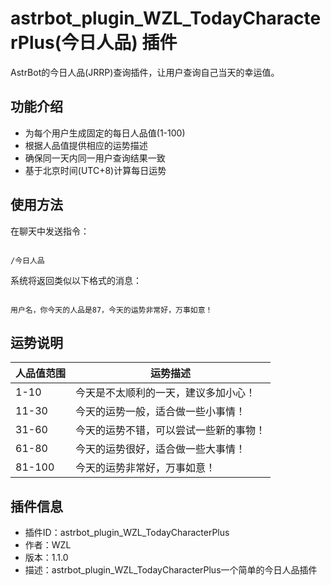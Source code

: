 # astrbot_plugin_WZL_TodayCharacterPlus(今日人品) 插件

AstrBot的今日人品(JRRP)查询插件，让用户查询自己当天的幸运值。

## 功能介绍

- 为每个用户生成固定的每日人品值(1-100)
- 根据人品值提供相应的运势描述
- 确保同一天内同一用户查询结果一致
- 基于北京时间(UTC+8)计算每日运势

## 使用方法

在聊天中发送指令：
```

/今日人品

```

系统将返回类似以下格式的消息：
```

用户名，你今天的人品是87，今天的运势非常好，万事如意！

```

## 运势说明

| 人品值范围 | 运势描述 |
|----------|---------|
| 1-10 | 今天是不太顺利的一天，建议多加小心！ |
| 11-30 | 今天的运势一般，适合做一些小事情！ |
| 31-60 | 今天的运势不错，可以尝试一些新的事物！ |
| 61-80 | 今天的运势很好，适合做一些大事情！ |
| 81-100 | 今天的运势非常好，万事如意！ |

## 插件信息

- 插件ID：astrbot_plugin_WZL_TodayCharacterPlus
- 作者：WZL
- 版本：1.1.0
- 描述：astrbot_plugin_WZL_TodayCharacterPlus一个简单的今日人品插件